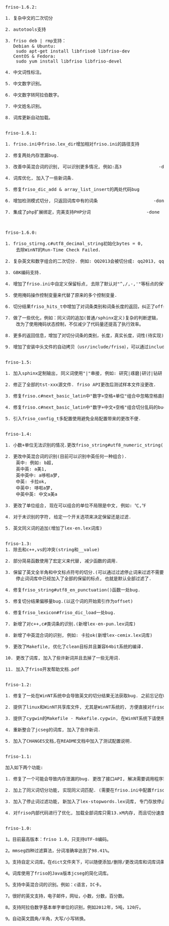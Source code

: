 <pre>
friso-1.6.2:

1. 复杂中文的二次切分

2. autotools支持

3. friso deb | rmp支持：
   Debian & Ubuntu:
	sudo apt-get install libfriso0 libfriso-dev
   CentOS & Fedora:
	sudo yum install libfriso libfriso-devel

4. 中文词性标注。

5. 中文数字识别。

6. 中文数字转阿拉伯数字。

7. 中文姓名识别。

8. 词库更新自动加载。


friso-1.6.1:

1. friso.ini中friso.lex_dir增加相对friso.ini的路径支持			-done

2. 修复两处内存泄漏bug.											-done

3. 改善中英混合词的识别, 可以识别更多情况, 例如:高3				-done

4. 词库优化, 加入了一些新词条.									-done

5. 修复friso_dic_add & array_list_insert的两处代码bug			-done

6. 增加检测模式切分, 只返回词库中有的词条						-done

7. 集成了php扩展绑定，完美支持PHP分词						-done



friso-1.6.0:

1. friso_stirng.c#utf8_decimal_string初始化bytes = 0, 
	去除WinNT的Run-Time Check Failed.											-done

2. 复杂英文和数字组合的二次切分. 例如: QQ2013会被切分成: qq2013, qq, 2013.		-done

3. GBK编码支持.																	-done

4. 增加了friso.ini中自定义保留标点, 去除了默认对"^,/,-,'"等标点的保留.			-done

5. 使用掩码操作控制变量来代替了原来的多个控制变量.								-done

6. 切分结果friso_hits_t中增加了对词条类别和词条长度的返回，纠正了offset的误差。	-done

7. 做了一些优化，例如：同义词的追加(普通/sphinx定义)复杂的判断逻辑，
	改为了使用掩码状态控制，不仅减少了代码量还提高了执行效率。					-done

8. 更多的返回信息，增加了对切分词条的类别，长度，真实长度，词性(待实现)等信息的返回。		-done

9. 增加了安装中头文件的自动拷贝（usr/include/friso），可以通过include <friso/xx.h>来引用头文件。


friso-1.5:

1. 加入sphinx定制输出, 同义词使用"|"串接, 例如: 研究|琢磨|研讨|钻研 生命

2. 修正了全部的tst-xxx源文件. friso API更改后测试样本文件没更改.

3. 修复friso.c#next_basic_latin中"数字+空格+单位"组合中忽略空格直接组合数字和单位的bug

4. 修复friso.c#next_basic_latin中"数字+中文+空格"组合切分乱码的bug

5. 引入friso_config_t多配置使用避免全局配置带来的更改不便.


friso-1.4:

1. 小数+单位无法识别的情况.更改friso_string#utf8_numeric_string()函数.

2. 更改中英混合词的识别(目前可以识别中英任何一种组合).
	英中: 例如: b超,
	英中英: a美1,
	英中英中: a哆啦a梦,
	中英: 卡拉ok, 
	中英中: 哆啦a梦, 
	中英中英: 中文a美a

3. 更改了单位组合, 现在可以组合的单位不局限是中文, 例如: ℃,℉

4. 对于未识别的字符, 给定一个开关选项来决定保留还是过滤.

5. 英文同义词的追加(增加了lex-en.lex词库)	


friso-1.3:
1. 除去和c++,vs的冲突(string和__value)

2. 部分简易函数使用了宏定义来代替, 减少函数的调用.

3. 保留了英文全半角和中文标点符号的切分.(可以通过过滤停止词来过滤不需要的标点)
	停止词词库中已经加入了全部的保留的标点, 也就是默认全部过滤了.

4. 修复friso_string#utf8_en_punctuation()函数一处bug.

5. 修复切分结果偏移量bug.(以这个词的开始索引作为offset)

6. 修复friso_lexicon#friso_dic_load一处bug.

7. 新增了对c++,c#类词条的识别.(新增lex-en-pun.lex词库)

8. 新增了中英混合词的识别, 例如: 卡拉ok(新增lex-cemix.lex词库)

9. 更改了Makefile, 优化了clean目标并且兼容64bit系统的编译.

10. 更改了词库, 加入了些许新词并且去掉了一些无用词.

11. 加入了friso开发帮助文档.pdf


friso-1.2:

1. 修复了一处在WinNT系统中会导致英文的切分结果无法获取bug. 之前忘记在WinNT系统中测试了.

2. 提供了linux和WinNT共享库文件, 尤其是WinNT系统的, 方便直接对friso接口进行调用.

3. 提供了cygwin的Makefile - Makefile.cygwin, 在WinNT系统下请使用该Makefile来编译friso

4. 重新整合了jcseg的词库, 加入了些许新词.

5. 加入了CHANGES文档,在README文档中加入了测试配置说明.


friso-1.1:

加入如下两个功能:

1. 修复了一个可能会导致内存泄漏的bug. 更改了接口API, 解决需要调用程序需要自动释放内存的问题, 在friso_next内自动处理了, 详细可查看官方文档.

2. 加上了同义词切分功能, 实现同义词匹配. (需要在friso.ini中配置friso.add_syn=1)

3. 加入了停止词过滤功能, 新加入了lex-stopwords.lex词库, 专门存放停止词词库. 

4. 对friso内部代码进行了优化, 加载全部词库只需13.xM内存, 而且切分速度也提高了. 简易模式可达: 3.8M/sec, 复杂模式也接近了2.0M/sec.


friso-1.0:

1。目前最高版本：friso 1.0，只支持UTF-8编码。

2。mmseg四种过滤算法，分词准确率达到了98.41%。

3。支持自定义词库。在dict文件夹下，可以随便添加/删除/更改词库和词库词条，并且对词库进行了分类。

4。词库使用了friso的Java版本jcseg的简化词库。

5。支持中英混合词的识别。例如：c语言，IC卡。

7。很好的英文支持，电子邮件，网址，小数，分数，百分数。

8。支持阿拉伯数字基本单字单位的识别，例如2012年，5吨，120斤。

9。自动英文圆角/半角，大写/小写转换。
</pre>
